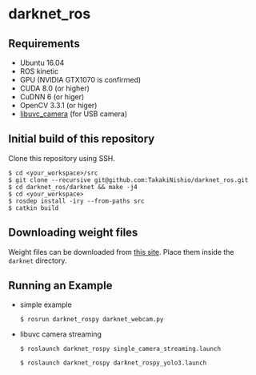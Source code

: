 # darknet_ros

## Requirements
- Ubuntu 16.04
- ROS kinetic
- GPU (NVIDIA GTX1070 is confirmed)
- CUDA 8.0 (or higher)
- CuDNN 6 (or higer)
- OpenCV 3.3.1 (or higer)
- [libuvc_camera](http://wiki.ros.org/libuvc_camera) (for USB camera)

## Initial build of this repository
Clone this repository using SSH.
```
$ cd <your_workspace>/src
$ git clone --recursive git@github.com:TakakiNishio/darknet_ros.git
$ cd darknet_ros/darknet && make -j4
$ cd <your_workspace>
$ rosdep install -iry --from-paths src
$ catkin build
```

## Downloading weight files

Weight files can be downloaded from [this site](https://drive.google.com/open?id=1zRExBBo0Mwwq5hEcr_9zDHb7ZAPK2P-H).
Place them inside the `darknet` directory.

## Running an Example
- simple example
  ```
  $ rosrun darknet_rospy darknet_webcam.py
  ```
- libuvc camera streaming
  ```
  $ roslaunch darknet_rospy single_camera_streaming.launch 
  ```
  ```
  $ roslaunch darknet_rospy darknet_rospy_yolo3.launch
  ```
